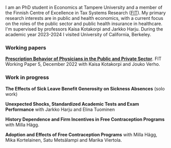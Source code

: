 I am an PhD student in Economics at Tampere University and a member of the Finnish Centre of Excellence in Tax Systems Research ([FIT](https://verotutkimus.fi/en/home/)). My primary research interests are in public and health economics, with a current focus on the roles of the public sector and public health insurance in healthcare. I'm supervised by professors Kaisa Kotakorpi and Jarkko Harju. During the academic year 2023-2024 I visited University of California, Berkeley.

   
### Working papers

[<ins>**Prescription Behavior of Physicians in the Public and Private Sector**</ins>](https://verotutkimus.fi/verotutkimus/wp-content/uploads/2022/12/FIT-WP5-Prescription-behavior-of-physicians-in-the-public-and-private-sector-201222-3.pdf). FIT Working Paper 5, December 2022 with Kaisa Kotakorpi and Jouko Verho.



### Work in progress
**The Effects of Sick Leave Benefit Generosity on Sickness Absences** (solo work)

**Unexpected Shocks, Standardized Academic Tests and Exam Performance** with Jarkko Harju and Elina Tuominen

**History Dependence and Firm Incentives in Free Contraception Programs** with Milla Hägg.

**Adoption and Effects of Free Contraception Programs** with Milla Hägg, Mika Kortelainen, Satu Metsälampi and Marika Viertola.
